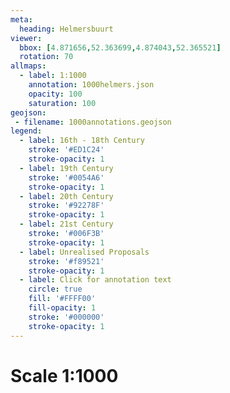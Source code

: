 ```yaml
---
meta:
  heading: Helmersbuurt
viewer:
  bbox: [4.871656,52.363699,4.874043,52.365521]
  rotation: 70
allmaps:
  - label: 1:1000
    annotation: 1000helmers.json
    opacity: 100
    saturation: 100
geojson:
 - filename: 1000annotations.geojson
legend:
  - label: 16th - 18th Century
    stroke: '#ED1C24'
    stroke-opacity: 1
  - label: 19th Century
    stroke: '#0054A6'
    stroke-opacity: 1
  - label: 20th Century
    stroke: '#92278F'
    stroke-opacity: 1
  - label: 21st Century
    stroke: '#006F3B'
    stroke-opacity: 1
  - label: Unrealised Proposals
    stroke: '#f89521'
    stroke-opacity: 1
  - label: Click for annotation text
    circle: true
    fill: '#FFFF00'
    fill-opacity: 1
    stroke: '#000000'
    stroke-opacity: 1
---
```

# Scale 1:1000

